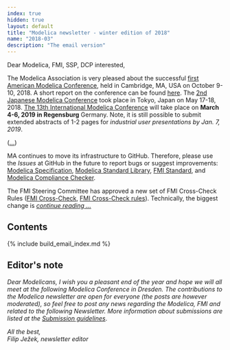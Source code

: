 ```yaml
---
index: true
hidden: true
layout: default
title: "Modelica newsletter - winter edition of 2018"
name: "2018-03"
description: "The email version"
---
```


Dear Modelica, FMI, SSP, DCP interested,

The Modelica Association is very pleased about the successful
[first American Modelica Conference](https://www.modelica.org/events/modelica2018Americas),
held in Cambridge, MA, USA on October 9-10, 2018. A short report on the conference can be found [here](#report-from-the-american-modelica-conference-2018). The [2nd Japanese Modelica Conference](https://www.modelica.org/events/modelica2018japan) took place in Tokyo, Japan on May 17-18, 2018. [The 13th International Modelica Conference](https://www.modelica.org/events/modelica2019)
will take place on **March 4-6, 2019 in Regensburg** Germany. Note, it is still possible to submit extended abstracts of 1-2 pages for *industrial user presentations by Jan. 7, 2019*.

([...](https://newsletter.modelica.org/2018-03/index.html#letter-from-the-board))

MA continues to move its infrastructure to GitHub.
Therefore, please use the *Issues* at GitHub in the future to report bugs or suggest improvements:
[Modelica Specification](https://github.com/modelica/ModelicaSpecification/issues),
[Modelica Standard Library](https://github.com/modelica/ModelicaStandardLibrary/issues),
[FMI Standard](https://github.com/modelica/fmi-standard/issues), and
[Modelica Compliance Checker](https://github.com/modelica/Modelica-Compliance/issues).

The FMI Steering Committee has approved a new set of FMI Cross-Check Rules
([FMI Cross-Check](https://github.com/modelica/fmi-cross-check), 
 [FMI Cross-Check rules](https://github.com/modelica/fmi-cross-check/blob/master/FMI-CROSS-CHECK-RULES.md)).
Technically, the biggest change is *[continue reading ...](https://newsletter.modelica.org/2018-03/index.html#letter-from-the-board)*

## Contents

{% include build_email_index.md %}

## Editor's note
*Dear Modelicans, I wish you a pleasant end of the year and hope we will all meet at the following Modelica Conference in Dresden. The contributions to the Modelica newsletter are open for everyone (the posts are however moderated), so feel free to post any news regarding the Modelica, FMI and related to the following Newsletter. More information about submissions are listed at the [Submission guidelines](https://newsletter.modelica.org/submission-guidelines.html)*.

*All the best,    
Filip Ježek, newsletter editor*
